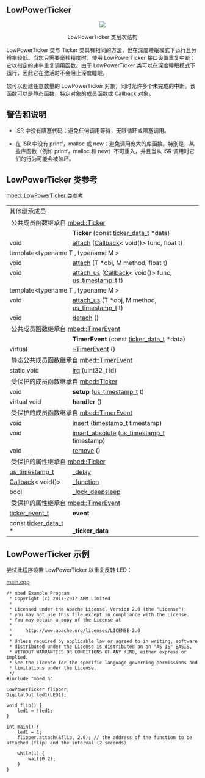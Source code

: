 ## LowPowerTicker
<div align=center><img src="https://os.mbed.com/docs/v5.9/mbed-os-api-doxy/classmbed_1_1_low_power_ticker.png">

LowPowerTicker 类层次结构</div>                     
                                                                          
LowPowerTicker 类与 Ticker 类具有相同的方法，但在深度睡眠模式下运行且分辨率较低。当您只需要毫秒精度时，使用 LowPowerTicker 接口设置重复中断；它以指定的速率重复调用函数。由于 LowPowerTicker 类可以在深度睡眠模式下运行，因此它在激活时不会阻止深度睡眠。

您可以创建任意数量的 LowPowerTicker 对象，同时允许多个未完成的中断。该函数可以是静态函数，特定对象的成员函数或 Callback 对象。

## 警告和说明
+ ISR 中没有阻塞代码：避免任何调用等待，无限循环或阻塞调用。

+ 在 ISR 中没有 printf，malloc 或 new：避免调用庞大的库函数。特别是，某些库函数（例如 printf，malloc 和 new）不可重入，并且当从 ISR 调用时它们的行为可能会被破坏。

## LowPowerTicker 类参考
[mbed::LowPowerTicker 类参考](http://os.mbed.com/docs/v5.9/mbed-os-api-doxy/classmbed_1_1_low_power_ticker.html)

<table><tbody><tr><td colspan="2">其他继承成员</td>
		</tr><tr><td colspan="2">&nbsp;公共成员函数继承自 <a href="http://os.mbed.com/docs/v5.9/mbed-os-api-doxy/classmbed_1_1_ticker.html" rel="nofollow" target="_blank">mbed::Ticker</a></td>
		</tr><tr><td style="vertical-align:top;"><a id="a631e5575d55463ac52879318adda281f" target="_blank"></a> &nbsp;</td>
			<td style="vertical-align:bottom;"><strong>Ticker</strong> (const <a href="http://os.mbed.com/docs/v5.9/mbed-os-api-doxy/structticker__data__t.html" rel="nofollow" target="_blank">ticker_data_t</a> *data)</td>
		</tr><tr><td style="vertical-align:top;">void&nbsp;</td>
			<td style="vertical-align:bottom;"><a href="http://os.mbed.com/docs/v5.9/mbed-os-api-doxy/classmbed_1_1_ticker.html#af427ceb53b3bdb54acec21cfd8d06db3" rel="nofollow" target="_blank">attach</a> (<a href="http://os.mbed.com/docs/v5.9/mbed-os-api-doxy/classmbed_1_1_callback.html" rel="nofollow" target="_blank">Callback</a>&lt; void()&gt; func, float t)</td>
		</tr><tr><td colspan="2">template&lt;typename T , typename M &gt;</td>
		</tr><tr><td style="vertical-align:top;">void&nbsp;</td>
			<td style="vertical-align:bottom;"><a href="http://os.mbed.com/docs/v5.9/mbed-os-api-doxy/classmbed_1_1_ticker.html#aabdea52998c98ac3b5f001b3e4d7e0c6" rel="nofollow" target="_blank">attach</a> (T *obj, M method, float t)</td>
		</tr><tr><td style="vertical-align:top;">void&nbsp;</td>
			<td style="vertical-align:bottom;"><a href="http://os.mbed.com/docs/v5.9/mbed-os-api-doxy/classmbed_1_1_ticker.html#a1569815754be96a80a592a38353b95e9" rel="nofollow" target="_blank">attach_us</a> (<a href="http://os.mbed.com/docs/v5.9/mbed-os-api-doxy/classmbed_1_1_callback.html" rel="nofollow" target="_blank">Callback</a>&lt; void()&gt; func, <a href="http://os.mbed.com/docs/v5.9/mbed-os-api-doxy/group__hal.html#gafbbb0a24d16addef2bc749c63e2a7f0f" rel="nofollow" target="_blank">us_timestamp_t</a> t)</td>
		</tr><tr><td colspan="2">template&lt;typename T , typename M &gt;</td>
		</tr><tr><td style="vertical-align:top;">void&nbsp;</td>
			<td style="vertical-align:bottom;"><a href="http://os.mbed.com/docs/v5.9/mbed-os-api-doxy/classmbed_1_1_ticker.html#aeb296fef1fea42b35444d0a4f671b74b" rel="nofollow" target="_blank">attach_us</a> (T *obj, M method, <a href="http://os.mbed.com/docs/v5.9/mbed-os-api-doxy/group__hal.html#gafbbb0a24d16addef2bc749c63e2a7f0f" rel="nofollow" target="_blank">us_timestamp_t</a> t)</td>
		</tr><tr><td style="vertical-align:top;">void&nbsp;</td>
			<td style="vertical-align:bottom;"><a href="http://os.mbed.com/docs/v5.9/mbed-os-api-doxy/classmbed_1_1_ticker.html#a07a1e3eae57ba0586ad5680f7efdb3db" rel="nofollow" target="_blank">detach</a> ()</td>
		</tr><tr><td colspan="2">&nbsp;公共成员函数继承自 <a href="http://os.mbed.com/docs/v5.9/mbed-os-api-doxy/classmbed_1_1_timer_event.html" rel="nofollow" target="_blank">mbed::TimerEvent</a></td>
		</tr><tr><td style="vertical-align:top;"><a id="a7040dd69b30324b7220d07ccaca9a538" target="_blank"></a> &nbsp;</td>
			<td style="vertical-align:bottom;"><strong>TimerEvent</strong> (const <a href="http://os.mbed.com/docs/v5.9/mbed-os-api-doxy/structticker__data__t.html" rel="nofollow" target="_blank">ticker_data_t</a> *data)</td>
		</tr><tr><td style="vertical-align:top;">virtual&nbsp;</td>
			<td style="vertical-align:bottom;"><a href="http://os.mbed.com/docs/v5.9/mbed-os-api-doxy/classmbed_1_1_timer_event.html#a54b6f956609dde77a2a8ee9f0ada6213" rel="nofollow" target="_blank">~TimerEvent</a> ()</td>
		</tr><tr><td colspan="2">&nbsp;静态公共成员函数继承自 <a href="http://os.mbed.com/docs/v5.9/mbed-os-api-doxy/classmbed_1_1_timer_event.html" rel="nofollow" target="_blank">mbed::TimerEvent</a></td>
		</tr><tr><td style="vertical-align:top;">static void&nbsp;</td>
			<td style="vertical-align:bottom;"><a href="http://os.mbed.com/docs/v5.9/mbed-os-api-doxy/classmbed_1_1_timer_event.html#a5b37d4b07b725eee820078805577c2db" rel="nofollow" target="_blank">irq</a> (uint32_t id)</td>
		</tr><tr><td colspan="2">&nbsp;受保护的成员函数继承自 <a href="http://os.mbed.com/docs/v5.9/mbed-os-api-doxy/classmbed_1_1_ticker.html" rel="nofollow" target="_blank">mbed::Ticker</a></td>
		</tr><tr><td style="vertical-align:top;"><a id="adb8284c32831bccba05b288ab5906786" target="_blank"></a> void&nbsp;</td>
			<td style="vertical-align:bottom;"><strong>setup</strong> (<a href="http://os.mbed.com/docs/v5.9/mbed-os-api-doxy/group__hal.html#gafbbb0a24d16addef2bc749c63e2a7f0f" rel="nofollow" target="_blank">us_timestamp_t</a> t)</td>
		</tr><tr><td style="vertical-align:top;"><a id="a6337b03751a63c0e6b7ca33b7107dfef" target="_blank"></a> virtual void&nbsp;</td>
			<td style="vertical-align:bottom;"><strong>handler</strong> ()</td>
		</tr><tr><td colspan="2">&nbsp;受保护的成员函数继承自 <a href="http://os.mbed.com/docs/v5.9/mbed-os-api-doxy/classmbed_1_1_timer_event.html" rel="nofollow" target="_blank">mbed::TimerEvent</a></td>
		</tr><tr><td style="vertical-align:top;">void&nbsp;</td>
			<td style="vertical-align:bottom;"><a href="http://os.mbed.com/docs/v5.9/mbed-os-api-doxy/classmbed_1_1_timer_event.html#adbc9c36ead585c3880d775ba6f7852ac" rel="nofollow" target="_blank">insert</a> (<a href="http://os.mbed.com/docs/v5.9/mbed-os-api-doxy/group__hal.html#gaf889abd7a487d58af4c374658afc1dd3" rel="nofollow" target="_blank">timestamp_t</a> timestamp)</td>
		</tr><tr><td style="vertical-align:top;">void&nbsp;</td>
			<td style="vertical-align:bottom;"><a href="http://os.mbed.com/docs/v5.9/mbed-os-api-doxy/classmbed_1_1_timer_event.html#a6f98a425f37d96d23aa7155ba4202836" rel="nofollow" target="_blank">insert_absolute</a> (<a href="http://os.mbed.com/docs/v5.9/mbed-os-api-doxy/group__hal.html#gafbbb0a24d16addef2bc749c63e2a7f0f" rel="nofollow" target="_blank">us_timestamp_t</a> timestamp)</td>
		</tr><tr><td style="vertical-align:top;">void&nbsp;</td>
			<td style="vertical-align:bottom;"><a href="http://os.mbed.com/docs/v5.9/mbed-os-api-doxy/classmbed_1_1_timer_event.html#a5b885f43fc22826b0f735a72841dca84" rel="nofollow" target="_blank">remove</a> ()</td>
		</tr><tr><td colspan="2">&nbsp;受保护的属性继承自 <a href="http://os.mbed.com/docs/v5.9/mbed-os-api-doxy/classmbed_1_1_ticker.html" rel="nofollow" target="_blank">mbed::Ticker</a></td>
		</tr><tr><td style="vertical-align:top;"><a href="http://os.mbed.com/docs/v5.9/mbed-os-api-doxy/group__hal.html#gafbbb0a24d16addef2bc749c63e2a7f0f" rel="nofollow" target="_blank">us_timestamp_t</a>&nbsp;</td>
			<td style="vertical-align:bottom;"><a href="http://os.mbed.com/docs/v5.9/mbed-os-api-doxy/classmbed_1_1_ticker.html#abd48d5170bc96db6beac55d8f83d3cc1" rel="nofollow" target="_blank">_delay</a></td>
		</tr><tr><td style="vertical-align:top;"><a href="http://os.mbed.com/docs/v5.9/mbed-os-api-doxy/classmbed_1_1_callback.html" rel="nofollow" target="_blank">Callback</a>&lt; void()&gt;&nbsp;</td>
			<td style="vertical-align:bottom;"><a href="http://os.mbed.com/docs/v5.9/mbed-os-api-doxy/classmbed_1_1_ticker.html#a2fae9dbbc834590c77314b2b6a771fd8" rel="nofollow" target="_blank">_function</a></td>
		</tr><tr><td style="vertical-align:top;">bool&nbsp;</td>
			<td style="vertical-align:bottom;"><a href="http://os.mbed.com/docs/v5.9/mbed-os-api-doxy/classmbed_1_1_ticker.html#aa108404e9f466a04e0447048a1611389" rel="nofollow" target="_blank">_lock_deepsleep</a></td>
		</tr><tr><td colspan="2">&nbsp;受保护的属性继承自 <a href="http://os.mbed.com/docs/v5.9/mbed-os-api-doxy/classmbed_1_1_timer_event.html" rel="nofollow" target="_blank">mbed::TimerEvent</a></td>
		</tr><tr><td style="vertical-align:top;"><a id="a80ea97a2c88250aa898f4adda12a9228" target="_blank"></a> <a href="http://os.mbed.com/docs/v5.9/mbed-os-api-doxy/group__hal.html#ga09bb9e24187801076cb6bdd965e563fb" rel="nofollow" target="_blank">ticker_event_t</a>&nbsp;</td>
			<td style="vertical-align:bottom;"><strong>event</strong></td>
		</tr><tr><td style="vertical-align:top;"><a id="acc2c35b1cf2900aa08357b1a2a64db02" target="_blank"></a> const <a href="http://os.mbed.com/docs/v5.9/mbed-os-api-doxy/structticker__data__t.html" rel="nofollow" target="_blank">ticker_data_t</a> *&nbsp;</td>
			<td style="vertical-align:bottom;"><strong>_ticker_data</strong></td>
		</tr></tbody></table>

## LowPowerTicker 示例
尝试此程序设置 LowPowerTicker 以重复反转 LED：

[main.cpp](https://os.mbed.com/teams/mbed_example/code/LowPowerTicker_HelloWorld/file/3ef1e3fe0d3b/main.cpp)    
```
/* mbed Example Program
 * Copyright (c) 2017-2017 ARM Limited
 *
 * Licensed under the Apache License, Version 2.0 (the "License");
 * you may not use this file except in compliance with the License.
 * You may obtain a copy of the License at
 *
 *     http://www.apache.org/licenses/LICENSE-2.0
 *
 * Unless required by applicable law or agreed to in writing, software
 * distributed under the License is distributed on an "AS IS" BASIS,
 * WITHOUT WARRANTIES OR CONDITIONS OF ANY KIND, either express or implied.
 * See the License for the specific language governing permissions and
 * limitations under the License.
 */
#include "mbed.h"
 
LowPowerTicker flipper;
DigitalOut led1(LED1);
 
void flip() {
    led1 = !led1;
}
 
int main() {
    led1 = 1;
    flipper.attach(&flip, 2.0); // the address of the function to be attached (flip) and the interval (2 seconds)
 
    while(1) {
        wait(0.2);
    }
}
```